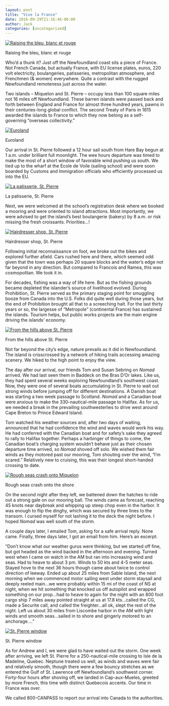 ```yaml
---
layout: post
title: "Vive la France"
date: 2016-09-29T21:16:46-06:00
author: Jack
categories: [uncategorized]
---
```


[![Raising the bleu, blanc et rouge](http://windleblo.com/wp-content/uploads/2016/08/IMG_0440-e1472677949963-225x300.jpg)](/wp-content/uploads/2016/08/IMG_0440-e1472677949963.jpg)

Raising the bleu, blanc et rouge

Who’d a thunk it? Just off the Newfoundland coast sits a piece of France. Not French Canada, but actually France, with EU license plates, euros, 220 volt electricity, boulangeries, patisseries, metropolitan atmosphere, and Frenchmen (& women) everywhere. Quite a contrast with the rugged Newfoundland remoteness just across the water.

Two islands – Miquelon and St. Pierre – occupy less than 100 square miles not 16 miles off Newfoundland. These barren islands were passed back and forth between England and France for almost three hundred years, pawns in their centuries-long global conflict. The second Treaty of Paris in 1815 awarded the islands to France to which they now belong as a self-governing “overseas collectivity.”

[![Euroland](http://windleblo.com/wp-content/uploads/2016/08/IMG_3059-e1472237704825-225x300.jpg)](/wp-content/uploads/2016/08/IMG_3059-e1472237704825.jpg)

Euroland

Our arrival in St. Pierre followed a 12 hour sail south from Hare Bay begun at 1 a.m. under brilliant full moonlight. The wee hours departure was timed to make the most of a short window of favorable wind pushing us south. We tied up to the wharf at the Ecole de Voile (sailing school) and were soon boarded by Customs and Immigration officials who efficiently processed us into the EU.

[![La patisserie, St. Pierre](http://windleblo.com/wp-content/uploads/2016/08/IMG_3073-e1472237640370-225x300.jpg)](/wp-content/uploads/2016/08/IMG_3073-e1472237640370.jpg)

La patisserie, St. Pierre

Next, we were welcomed at the school’s registration desk where we booked a mooring and were oriented to island attractions. Most importantly, we were advised to get the island’s best boulangerie (bakery) by 8 a.m. or risk missing the fresh croissants. Priorities…!

[![Hairdresser shop, St. Pierre](http://windleblo.com/wp-content/uploads/2016/08/IMG_3084-300x225.jpg)](/wp-content/uploads/2016/08/IMG_3084.jpg)

Hairdresser shop, St. Pierre

Following initial reconnaissance on foot, we broke out the bikes and explored further afield. Cars rushed here and there, which seemed odd given that the town was perhaps 20 square blocks and the water’s edge not far beyond in any direction. But compared to Francois and Ramea, this was cosmopolitan. We took it in.

For decades, fishing was a way of life here. But as the fishing grounds became depleted the islander’s source of livelihood evolved. During Prohibition, St. Pierre served as the primary staging point for smuggling booze from Canada into the U.S. Folks did quite well during those years, but the end of Prohibition brought all that to a screeching halt. For the last thirty years or so, the largesse of “Metropole” (continental France) has sustained the islands. Tourism helps, but public works projects are the main engine driving the islands’ economy.

[![From the hills above St. Pierre](http://windleblo.com/wp-content/uploads/2016/08/IMG_3114-e1472677983578-225x300.jpg)](/wp-content/uploads/2016/08/IMG_3114-e1472677983578.jpg)

From the hills above St. Pierre

Not far beyond the city’s edge, nature prevails as it did in Newfoundland. The island is crisscrossed by a network of hiking trails accessing amazing scenery. We hiked to the high point to enjoy the view.

The day after our arrival, our friends Tom and Susan Sebring on _Nomad_ arrived. We had last seen them in Baddeck on the Bras D’Or lakes. Like us, they had spent several weeks exploring Newfoundland’s southwest coast. Now, they were one of several boats accumulating in St. Pierre to wait out strong winds before jumping off for different destinations. A Danish boat was starting a two week passage to Scotland. _Nomad_ and a Canadian boat were anxious to make the 330-nautical-mile passage to Halifax. As for us, we needed a break in the prevailing southwesterlies to drive west around Cape Breton to Prince Edward Island.

Tom watched his weather sources and, after two days of waiting, announced that he had confidence the wind and waves would work his way. He had conferred with the Canadian boat and for safety’s sake they agreed to rally to Halifax together. Perhaps a harbinger of things to come, the Canadian boat’s charging system wouldn’t behave just as their chosen departure time arrived, so _Nomad_ shoved off solo. We wished them fair winds as they motored past our mooring, Tom shouting over the wind, “I’m scared.” Relatively new to cruising, this was their longest short-handed crossing to date.

[![Rough seas crash onto Miquelon](http://windleblo.com/wp-content/uploads/2016/08/IMG_3078-1024x768.jpg)](/wp-content/uploads/2016/08/IMG_3078.jpg)

Rough seas crash onto the shore

On the second night after they left, we battened down the hatches to ride out a strong gale on our mooring ball. The winds came as forecast, reaching 45 knots near daybreak and whipping up steep chop even in the harbor. It was enough to flip the dinghy, which was secured by three lines to the transom. I cursed myself for not lashing it to the deck the night before. I hoped _Nomad_ was well south of the storm.

A couple days later, I emailed Tom, asking for a safe arrival reply. None came. Finally, three days later, I got an email from him. Here’s an excerpt:

“Don’t know what our weather gurus were thinking, but we started off fine, but got headed as the wind backed in the afternoon and evening. Turned west when I came on watch in the AM but ran into increasing wind and seas. Had to heave to about 3 pm. Winds to 50 kts and 4-5 meter seas. Stayed hove to the next 36 hours though came about twice to control direction of leeway. Ended up about 25 miles from Sable Island, the next morning when we commenced motor sailing west under storm staysail and deeply reeled main…we were probably within 15 mi of the coast of NS at night, when we hit something that knocked us off autopilot and wrapped something on our prop…had to heave to again for the night with an 800 foot cargo ship 7 miles away pointed straight at us at 17.8 kts…called the CG, made a Securite call, and called the freighter…all ok, slept the rest of the night. Left us about 30 miles from Liscombe harbor in the AM with light winds and smooth seas…sailed in to shore and gingerly motored to an anchorage….”

[![St. Pierre window](http://windleblo.com/wp-content/uploads/2016/08/IMG_3080-e1472237557906-225x300.jpg)](/wp-content/uploads/2016/08/IMG_3080-e1472237557906.jpg)

St. Pierre window

As for Andrew and I, we were glad to have waited out the storm. One week after arriving, we left St. Pierre for a 250-nautical-mile crossing to Isle de la Madeline, Quebec. Neptune treated us well, as winds and waves were fair and relatively smooth, though there were a few bouncy stretches as we entered the Gulf of St. Lawrence off Newfoundland’s southwest corner. Forty-four hours after shoving off, we landed in Cap-aux-Mueles, greeted by more French, this time with distinct Quebecois accents. Our time in France was over.

We called 800-CANPASS to report our arrival into Canada to the authorities.